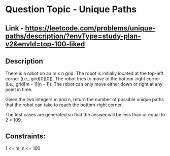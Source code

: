 # Question Topic - Unique Paths

## Link - https://leetcode.com/problems/unique-paths/description/?envType=study-plan-v2&envId=top-100-liked

## Description

There is a robot on an m x n grid. The robot is initially located at the top-left corner (i.e., grid[0][0]). The robot tries to move to the bottom-right corner (i.e., grid[m - 1][n - 1]). The robot can only move either down or right at any point in time.

Given the two integers m and n, return the number of possible unique paths that the robot can take to reach the bottom-right corner.

The test cases are generated so that the answer will be less than or equal to 2 * 109.

## Constraints:

1 <= m, n <= 100
